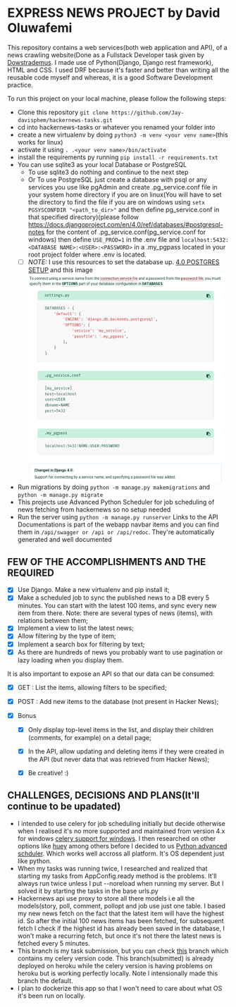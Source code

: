 # EXPRESS NEWS PROJECT by David Oluwafemi

This repository contains a web services(both web application and API), of a news crawling website(Done as a Fullstack Developer task given by [Dowstrademus](https://www.drattraderapp.com/).
I made use of Python(Django, Django rest framework), HTML and CSS. I used DRF because it's faster and better than writing all the reusable code myself and whereas, it is a good Software Development practice.

To run this project on your local machine, please follow the following steps:

* Clone this repository ```git clone https://github.com/Jay-davisphem/hackernews-tasks.git```
* cd into hackernews-tasks or whatever you renamed your folder into
* create a new virtualenv by doing ```python3 -m venv <your venv name>```(this works for linux)
* activate it using ```. .<your venv name>/bin/activate```
* install the requirements py running ```pip install -r requirements.txt```
* You can use sqlite3 as your local Database or PostgreSQL
  * To use sqlite3 do nothing and continue to the next step
  * Or To use PostgreSQL just create a database with psql or any services you use like pgAdmin and create .pg_service.conf file in your system home directory if you are on linux(You will have to set the directory to find the file if you are on windows using ```setx PGSYSCONFDIR "<path_to_dir>"``` and then define pg_service.conf in that specified directory)(please follow https://docs.djangoproject.com/en/4.0/ref/databases/#postgresql-notes for the content of .pg_service.conf(pg_service.conf for windows) then define ```USE_PROD=1``` in the .env file and ```localhost:5432:<DATABASE NAME>:<USER>:<PASSWORD>``` in a .my_pgpass located in your root project folder where .env is located.
  - [ ] *NOTE:* I use this resources to set the database up. [4.0 POSTGRES SETUP](https://docs.djangoproject.com/en/4.0/ref/databases/#postgresql-notes) and this image
  ![POSTGRES SETTING IMAGE](/static/img/database_guide.png)

* Run migrations by doing ```python -m manage.py makemigrations``` and ```python -m manage.py migrate```
* This projects use Advanced Python Scheduler for job scheduling of news fetching from hackernews so no setup needed
* Run the server using ```python -m manage.py runserver```
Links to the API Documentations is part of the webapp navbar items and you can find them in ```/api/swagger or /api or /api/redoc```. They're  automatically generated and well documented


## FEW OF THE ACCOMPLISHMENTS AND THE REQUIRED

  - [x] Use Django. Make a new virtualenv and pip install it;
  - [x] Make a scheduled job to sync the published news to a DB every 5 minutes. You can start with the latest 100 items, and sync every new item from there. Note: there are several types of news (items), with relations between them;
  - [x] Implement a view to list the latest news;
  - [x] Allow filtering by the type of item;
  - [x] Implement a search box for filtering by text;
  - [x] As there are hundreds of news you probably want to use pagination or lazy loading when you display them.

It is also important to expose an API so that our data can be consumed:

  - [x] GET  : List the items, allowing filters to be specified;
  - [x] POST  : Add new items to the database (not present in Hacker News);

- [x] Bonus

  - [x] Only display top-level items in the list, and display their children (comments, for example) on a detail page;
  - [x] In the API, allow updating and deleting items if they were created in the API (but never data that was retrieved from Hacker News);
  - [x] Be creative! :)
  
  
## CHALLENGES, DECISIONS AND PLANS(It'll continue to be upadated)
* I intended to use celery for job scheduling initially but decide otherwise when I realised it's no more supported and maintained from version 4.x for windows [celery support for windows](https://docs.celeryq.dev/en/stable/faq.html#windows). I then researched on other options like [huey](https://huey.readthedocs.io/en/latest/) among others before I decided to us [Python advanced schduler](https://apscheduler.readthedocs.io/en/3.x/). Which works well accross all platform. It's OS dependent just like python.
* When my tasks was running twice, I researched and realized that starting my tasks from AppConfig.ready method is the problems. It'll always run twice unless I put --noreload when running my server. But I solved it by starting the tasks in the base urls.py
* Hackernews api use proxy to store all there models i.e all the models(story, poll, comment, pollopt and job use just one table. I based my new news fetch on the fact that the latest item will have the highest id. So after the initial 100 news items has been fetched, for subsequent fetch I check if the highest id has already been saved in the database, I won't make a recurring fetch, but once it's not there the latest news is fetched every 5 minutes.
* This branch is my task submission, but you can check [this](https://github.com/Jay-davisphem/hackernews-tasks/tree/main) branch which contains my celery version code. This branch(submitted) is already deployed on heroku while the celery version is having problems on heroku but is working perfectly locally.
Note I intensionally made this branch the default.
* I plan to dockerize this app so that I won't need to care about what OS it's been run on locally.
